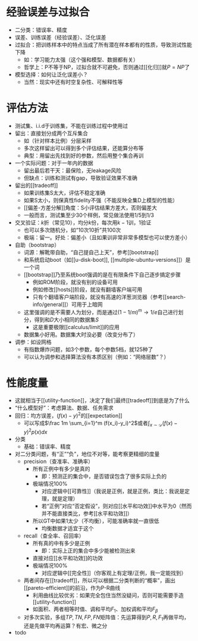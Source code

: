 # 经验误差与过拟合
- 二分类：错误率、精度
- 误差、训练误差（经验误差）、泛化误差
- 过拟合：把训练样本中的特点当成了所有潜在样本都有的性质，导致测试性能下降
  - 如：学习能力太强（这个强和模型、数据都有关）
  - 哲学上：P不等于NP，过拟合就不可避免，否则通过[[化归]]就$P=NP$了
- 模型选择：如何让泛化误差小？
  - 当然：现实中还有时空复杂性、可解释性等
# 评估方法
- 测试集、i.i.d于训练集，不能在训练过程中使用过
- 留出：直接划分成两个互斥集合
  - 如（针对样本比例）分层采样
  - 多次这样留出可以得到多个评估结果，还能算分布等
  - 典型：用留出先找到好的参数，然后用整个集合再训
- 一个实际问题：对于一年内的数据
  - 留出最后若干天：最保险，无leakage风险
  - 但缺点：训练和测试有gap，导致验证效果不准确
- 留出的[[tradeoff]]
  - 如果训练集S太大，评估不稳定准确
  - 如果S太小，则保真性fidelity不强（不能反映全集D上模型的性能）
  - [[偏差-方差分解]]角度：S小评估结果方差大，否则偏差大
  - 一般而言，测试集至少30个样例，常见做法使用1/5到1/3
- 交叉验证：$k$折（常见10），均分$k$份，每次用$k-1$训，1验证
  - 也可以多次随机分，如“10次10折”共100次
  - 极端：留一。好处：偏差小（且如果训非常非常多模型也可以使方差小）
- 自助（bootstrap）
  - 词源：解靴带自助，“自己提自己上天”，参考[[bootstrap]]
  - 和系统启动boot（如[[u-disk-boot]], [[multiple-ubuntu-versions]]）是一个词
  - [[bootstrap]]乃至系统boot强调的是在有限条件下自己逐步搞定步骤
    - 例如ROM阶段，就没有别的设备可用
    - 例如修改[[hosts]]阶段，就没有翻墙客户端可用
    - 只有个翻墙客户端阶段，就没有高速的洋葱浏览器（参考[[search-info/general]]）可用于上暗网
  - 这里强调的是不需要人为划分，而是通过$(1-1/m)^m\to 1/e$自己进行划分，得到和$D$大小相同的数据集$S$
    - 这是重要极限[[calculus/limit]]的应用
  - 数据集小好用。数据集大时没必要（改变分布了）
- 调参：如设网格
  - 有指数爆炸问题，如3个参数，每个参数5档，就125种了
  - 可以认为调参和选择算法没有本质区别（例如：“网络层数”？）
# 性能度量
- 这就相当于[[utility-function]]，决定了我们最终[[tradeoff]]到底是为了什么
- “什么模型好”：考虑算法、数据、任务需求
- 回归：均方误差，$(f(x)-y)^2$的[[expectation]]
  - 可以写成$\frac 1m \sum_{i=1}^m (f(x_i)-y_i)^2$或者$\int_{x\sim \mathcal D} (f(x)-y)^2p(x)dx$
- 分类
  - 基础：错误率、精度
- 对二分类问题，有“正”“负”，地位不对等，能考察更精细的度量
  - precision（查准率、准确率）
    - 所有正例中有多少是真的
      - 即：预测正的集合中，是否错误包含了很多实际上负的
    - 极端情况100%
      - 对应逻辑中[[可靠性]]（我说是正例，就是正例，类比：我说是定理，就是定理）
      - 若“正例”对应“否定假设”，则对应[[水平和功效]]中水平为0（然而并不能直接类比，参考[[水平和功效]]）
    - 所以GT中如果1太少（不均衡），可能准确率就一直很低
      - 均衡数据才适宜于这个
  - recall（查全率、召回率）
    - 所有真的中有多少是正例
      - 即：实际上正的集合中多少能被检测出来
    - 直接对应[[水平和功效]]的功效
    - 极端情况100%
      - 对应逻辑中[[完全性]]（你客观上有定理/正例，我一定能找到）
  - 两者间存在[[tradeoff]]，所以可以根据二分类判断的“概率”，画出[[pareto-efficient]]的前沿，作为P-R曲线
    - 利用曲线比较优劣：如果完全包住当然没疑问，否则可能需要手造[[utility-function]]
    - 如面积、两者相等时值、调和平均$F_1$、加权调和平均$F_\beta$
  - 对多次实验，多组$TP,TN,FP,FN$矩阵值：先运算得到$P,R,F_1$再做平均，还是先做平均再运算？有宏、微之分
- todo